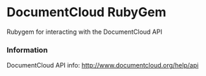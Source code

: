 DocumentCloud RubyGem
=====================

Rubygem for interacting with the DocumentCloud API



### Information

DocumentCloud API info: http://www.documentcloud.org/help/api